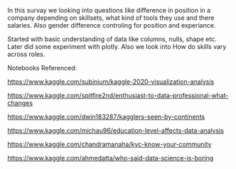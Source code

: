 
In this survay we looking into questions like difference in position in a company depending on skillsets,
what kind of tools they use and there salaries.
Also gender difference controling for position and experiance. 

Started with basic understanding of data like columns, nulls, shape etc. 
Later did some experiment with plotly.
Also we look into How do skills vary across roles.

Notebooks Referenced:

https://www.kaggle.com/subinium/kaggle-2020-visualization-analysis

https://www.kaggle.com/spitfire2nd/enthusiast-to-data-professional-what-changes

https://www.kaggle.com/dwin183287/kagglers-seen-by-continents

https://www.kaggle.com/michau96/education-level-affects-data-analysis

https://www.kaggle.com/chandramanaha/kyc-know-your-community

https://www.kaggle.com/ahmedatta/who-said-data-science-is-boring

